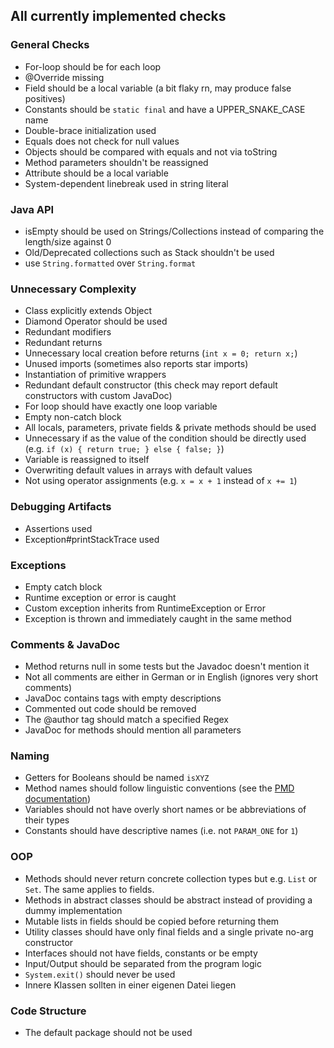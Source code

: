 ## All currently implemented checks

### General Checks
* For-loop should be for each loop
* @Override missing
* Field should be a local variable (a bit flaky rn, may produce false positives)
* Constants should be `static final` and have a UPPER_SNAKE_CASE name
* Double-brace initialization used
* Equals does not check for null values
* Objects should be compared with equals and not via toString
* Method parameters shouldn't be reassigned
* Attribute should be a local variable
* System-dependent linebreak used in string literal

### Java API
* isEmpty should be used on Strings/Collections instead of comparing the length/size against 0
* Old/Deprecated collections such as Stack shouldn't be used
* use `String.formatted` over `String.format`

### Unnecessary Complexity
* Class explicitly extends Object
* Diamond Operator should be used
* Redundant modifiers
* Redundant returns
* Unnecessary local creation before returns (`int x = 0; return x;`)
* Unused imports (sometimes also reports star imports)
* Instantiation of primitive wrappers
* Redundant default constructor (this check may report default constructors with custom JavaDoc)
* For loop should have exactly one loop variable
* Empty non-catch block
* All locals, parameters, private fields & private methods should be used
* Unnecessary if as the value of the condition should be directly used (e.g. `if (x) { return true; } else { false; }`)
* Variable is reassigned to itself
* Overwriting default values in arrays with default values
* Not using operator assignments (e.g. `x = x + 1` instead of `x += 1`)

### Debugging Artifacts
* Assertions used
* Exception#printStackTrace used

### Exceptions
* Empty catch block
* Runtime exception or error is caught
* Custom exception inherits from RuntimeException or Error
* Exception is thrown and immediately caught in the same method

### Comments & JavaDoc
* Method returns null in some tests but the Javadoc doesn't mention it
* Not all comments are either in German or in English (ignores very short comments)
* JavaDoc contains tags with empty descriptions
* Commented out code should be removed
* The @author tag should match a specified Regex
* JavaDoc for methods should mention all parameters

### Naming
* Getters for Booleans should be named `isXYZ`
* Method names should follow linguistic conventions (see the [PMD documentation](https://pmd.github.io/latest/pmd_rules_java_codestyle.html))
* Variables should not have overly short names or be abbreviations of their types
* Constants should have descriptive names (i.e. not `PARAM_ONE` for `1`)

### OOP
* Methods should never return concrete collection types but e.g. `List` or `Set`. The same applies to fields.
* Methods in abstract classes should be abstract instead of providing a dummy implementation
* Mutable lists in fields should be copied before returning them
* Utility classes should have only final fields and a single private no-arg constructor
* Interfaces should not have fields, constants or be empty
* Input/Output should be separated from the program logic
* `System.exit()` should never be used
* Innere Klassen sollten in einer eigenen Datei liegen

### Code Structure
* The default package should not be used
